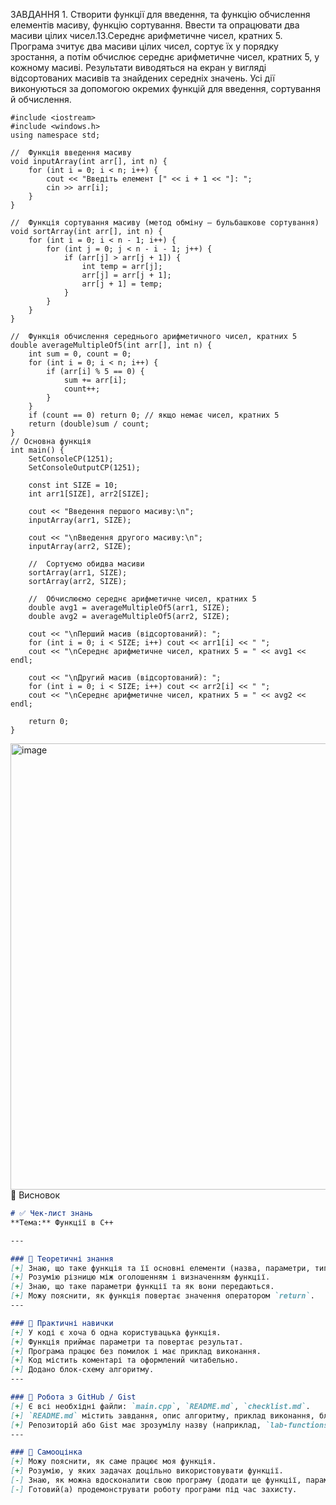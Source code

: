 ЗАВДАННЯ 1. Створити функції для введення, та функцію обчислення елементів
масиву, функцію сортування. Ввести та опрацювати два масиви цілих чисел.13.Середнє арифметичне чисел, кратних 5.
Програма зчитує два масиви цілих чисел, сортує їх у порядку зростання, а потім обчислює середнє арифметичне чисел, кратних 5, у кожному масиві.
Результати виводяться на екран у вигляді відсортованих масивів та знайдених середніх значень.
Усі дії виконуються за допомогою окремих функцій для введення, сортування й обчислення.

```
#include <iostream>
#include <windows.h>
using namespace std;

//  Функція введення масиву
void inputArray(int arr[], int n) {
    for (int i = 0; i < n; i++) {
        cout << "Введіть елемент [" << i + 1 << "]: ";
        cin >> arr[i];
    }
}

//  Функція сортування масиву (метод обміну — бульбашкове сортування)
void sortArray(int arr[], int n) {
    for (int i = 0; i < n - 1; i++) {
        for (int j = 0; j < n - i - 1; j++) {
            if (arr[j] > arr[j + 1]) {
                int temp = arr[j];
                arr[j] = arr[j + 1];
                arr[j + 1] = temp;
            }
        }
    }
}

//  Функція обчислення середнього арифметичного чисел, кратних 5
double averageMultipleOf5(int arr[], int n) {
    int sum = 0, count = 0;
    for (int i = 0; i < n; i++) {
        if (arr[i] % 5 == 0) {
            sum += arr[i];
            count++;
        }
    }
    if (count == 0) return 0; // якщо немає чисел, кратних 5
    return (double)sum / count;
}
// Основна функція
int main() {
    SetConsoleCP(1251);
    SetConsoleOutputCP(1251);

    const int SIZE = 10;
    int arr1[SIZE], arr2[SIZE];

    cout << "Введення першого масиву:\n";
    inputArray(arr1, SIZE);

    cout << "\nВведення другого масиву:\n";
    inputArray(arr2, SIZE);

    //  Сортуємо обидва масиви
    sortArray(arr1, SIZE);
    sortArray(arr2, SIZE);

    //  Обчислюємо середнє арифметичне чисел, кратних 5
    double avg1 = averageMultipleOf5(arr1, SIZE);
    double avg2 = averageMultipleOf5(arr2, SIZE);

    cout << "\nПерший масив (відсортований): ";
    for (int i = 0; i < SIZE; i++) cout << arr1[i] << " ";
    cout << "\nСереднє арифметичне чисел, кратних 5 = " << avg1 << endl;

    cout << "\nДругий масив (відсортований): ";
    for (int i = 0; i < SIZE; i++) cout << arr2[i] << " ";
    cout << "\nСереднє арифметичне чисел, кратних 5 = " << avg2 << endl;

    return 0;
}
```
<img width="1475" height="714" alt="image" src="https://github.com/user-attachments/assets/3fd808b6-5dcb-4972-b9e9-5cdb5b1925a0" />
📝 Висновок  


```markdown
# ✅ Чек-лист знань
**Тема:** Функції в C++

---

### 🧠 Теоретичні знання
[+] Знаю, що таке функція та її основні елементи (назва, параметри, тип, тіло).  
[+] Розумію різницю між оголошенням і визначенням функції.  
[+] Знаю, що таке параметри функції та як вони передаються.  
[+] Можу пояснити, як функція повертає значення оператором `return`.  
---

### 🧩 Практичні навички
[+] У коді є хоча б одна користувацька функція.  
[+] Функція приймає параметри та повертає результат.  
[+] Програма працює без помилок і має приклад виконання.  
[+] Код містить коментарі та оформлений читабельно.  
[+] Додано блок-схему алгоритму.  
---

### 🧰 Робота з GitHub / Gist
[+] Є всі необхідні файли: `main.cpp`, `README.md`, `checklist.md`.  
[+] `README.md` містить завдання, опис алгоритму, приклад виконання, блок-схему та висновок.  
[+] Репозиторій або Gist має зрозумілу назву (наприклад, `lab-functions`) і чітку структуру.  
---

### 🧩 Самооцінка
[+] Можу пояснити, як саме працює моя функція.  
[+] Розумію, у яких задачах доцільно використовувати функції.  
[-] Знаю, як можна вдосконалити свою програму (додати ще функції, параметри тощо).  
[-] Готовий(а) продемонструвати роботу програми під час захисту.
